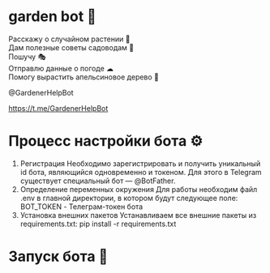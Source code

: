 # garden bot 🌴

Расскажу о случайном растении 🌵                
Дам полезные советы садоводам 📝                
Пошучу 🎭                
Отправлю данные о погоде ☁                
Помогу вырастить апельсиновое дерево 🍊                
  
@GardenerHelpBot

https://t.me/GardenerHelpBot
                  
                  

# Процесс настройки бота ⚙
1. Регистрация
  Необходимо зарегистрировать и получить уникальный id бота, являющийся одновременно и токеном. Для этого в Telegram существует специальный бот — @BotFather.
2. Определение переменных окружения
Для работы необходим файл .env в главной директории, в котором будут следующее поле:  
  BOT_TOKEN - Телеграм-токен бота
3. Установка внешних пакетов
Устанавливаем все внешние пакеты из requirements.txt:
  pip install -r requirements.txt
  
# Запуск бота 🤖
